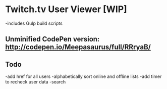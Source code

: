 Twitch.tv User Viewer [WIP]
===========================

-includes Gulp build scripts

Unminified CodePen version: http://codepen.io/Meepasaurus/full/RRryaB/
----------------------------------------------------------------------

Todo
----
-add href for all users
-alphabetically sort online and offline lists
-add timer to recheck user data
-search